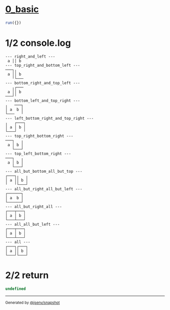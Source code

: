 # [0_basic](../../table_2_cells_same_row.test.mjs#L131)

```js
run({})
```

# 1/2 console.log

```console
--- right_and_left ---
 a ││ b 
--- top_right_and_bottom_left ---
───┐╷   
 a ││ b 
   ╵└───
--- bottom_right_and_top_left ---
   ╷┌───
 a ││ b 
───┘╵   
--- bottom_left_and_top_right ---
╷   ───┐
│ a  b │
└───   ╵
--- left_bottom_right_and_top_right ---
╷   ┌───┐
│ a │ b │
└───┘   ╵
--- top_right_bottom_right ---
───┐   ╷
 a │ b │
   └───┘
--- top_left_bottom_right ---
───┐   ╷
 a │ b │
   └───┘
--- all_but_bottom_all_but_top ---
┌───┐╷   ╷
│ a ││ b │
╵   ╵└───┘
--- all_but_right_all_but_left ---
┌──────┐
│ a  b │
└──────┘
--- all_but_right_all ---
┌───┬───┐
│ a │ b │
└───┴───┘
--- all_all_but_left ---
┌───┬───┐
│ a │ b │
└───┴───┘
--- all ---
┌───┐┌───┐
│ a ││ b │
└───┘└───┘
```

# 2/2 return

```js
undefined
```

---

<sub>
  Generated by <a href="https://github.com/jsenv/core/tree/main/packages/independent/snapshot">@jsenv/snapshot</a>
</sub>
